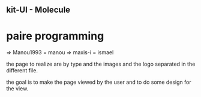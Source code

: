 ## kit-UI - Molecule 

# paire programming 
=> Manou1993 = manou
=> maxis-i = ismael

the page to realize are by type and the images and the logo separated in the different file.

the goal is to make the page viewed by the user and to do some design for the view.


